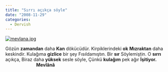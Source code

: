 ```yaml
---
title: "Sırrı açıkça söyle"
date: "2008-11-29"
categories: 
  - Dervish
---
```


[![mevlana.jpg](/uploads/2008/11/mevlana-1.jpg)](/uploads/2008/11/mevlana-1.jpg "mevlana.jpg")

Gözün **zamandan** daha **Kan** dökücüdür. Kirpiklerindeki **ok** **Mızraktan** daha keskindir. Kulağıma **gizlice** bir şey Fısıldamıştın. Bir **sır** Söylemiştin. O **sırrı** açıkça, Biraz daha **yüksek** sesle söyle, Çünkü **kulağım** pek ağır **İşitiyor.                              Mevlânâ**
